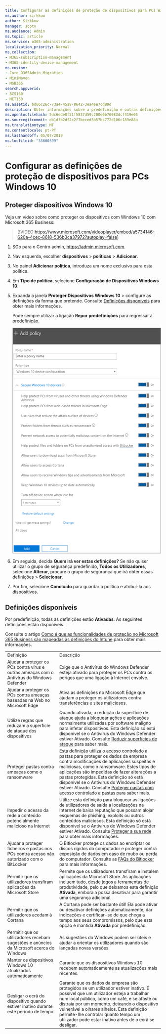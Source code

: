```yaml
---
title: Configurar as definições de proteção de dispositivos para PCs Windows 10
ms.author: sirkkuw
author: Sirkkuw
manager: scotv
ms.audience: Admin
ms.topic: article
ms.service: o365-administration
localization_priority: Normal
ms.collection:
- M365-subscription-management
- M365-identity-device-management
ms.custom:
- Core_O365Admin_Migration
- MiniMaven
- MSB365
search.appverid:
- BCS160
- MET150
ms.assetid: bd66c26c-73a4-45a8-8642-3ea4ee7cd89d
description: Obter informações sobre a predefinição e outras definições disponíveis no Microsoft Business de 365 para proteger o Windows 10 dispositivos.
ms.openlocfilehash: 5dc6ede8f31f5837d59c200e0b76083dcf419e05
ms.sourcegitcommit: db1dfb2df2c2f7beced3b57bc772d106c189e88a
ms.translationtype: MT
ms.contentlocale: pt-PT
ms.lasthandoff: 05/07/2019
ms.locfileid: "33660399"
---
```

# <a name="set-device-protection-settings-for-windows-10-pcs"></a>Configurar as definições de proteção de dispositivos para PCs Windows 10

## <a name="secure-windows-10-devices"></a>Proteger dispositivos Windows 10

Veja um vídeo sobre como proteger os dispositivos com Windows 10 com Microsoft 365 Business:
  
> [!VIDEO https://www.microsoft.com/videoplayer/embed/a5734146-620a-4cec-8618-536b3ca37972?autoplay=false]
  
1. SGo para o Centro admin, <a href="https://go.microsoft.com/fwlink/p/?linkid=837890" target="_blank">https://admin.microsoft.com</a>. 
    
2. Nav esquerda, escolher **dispositivos** \> **políticas** \> **Adicionar**.
  
3. No painel **Adicionar política**, introduza um nome exclusivo para esta política. 
    
4. Em **Tipo de política**, selecione **Configuração de Dispositivos Windows 10**.
    
5. Expanda a janela **Proteger Dispositivos Windows 10** \> configure as definições da forma que pretende. Consulte [Definições disponíveis](#available-settings) para obter mais informações. 
    
    Pode sempre utilizar a ligação **Repor predefinições** para regressar à predefinição. 
    
    ![Add policy pane with Windows 10 Device configuration selected](media/fa9e2dc2-7eae-4c96-af34-765a1f641ecf.png)
  
6. Em seguida, decida **Quem irá ver estas definições?** Se não quiser utilizar o grupo de segurança predefinido, **Todos os Utilizadores**, selecione **Alterar**, procure o grupo de segurança que irá obter essas definições \> **Selecionar**.
    
7. Por fim, selecione **Concluído** para guardar a política e atribuí-la aos dispositivos. 
    
## <a name="available-settings"></a>Definições disponíveis

Por predefinição, todas as definições estão **Ativadas**. As seguintes definições estão disponíveis.
  
Consulte o artigo [Como é que as funcionalidades de proteção no Microsoft 365 Business são mapeadas às definições do Intune](map-protection-features-to-intune-settings.md) para obter mais informações. 
  
|||
|:-----|:-----|
|Definição  <br/> |Descrição  <br/> |
|Ajudar a proteger os PCs contra vírus e outras ameaças com o Antivírus do Windows Defender  <br/> |Exige que o Antivírus do Windows Defender esteja ativado para proteger os PCs contra os perigos que uma ligação à Internet envolve.  <br/> |
|Ajudar a proteger os PCs contra ameaças baseadas na Web no Microsoft Edge  <br/> |Ativa as definições no Microsoft Edge que ajudam a proteger os utilizadores contra transferências e sites maliciosos.  <br/> |
|Utilize regras que reduzam a superfície de ataque dos dispositivos  <br/> |Quando ativada, a redução da superfície de ataque ajuda a bloquear ações e aplicações normalmente utilizadas por software maligno para infetar dispositivos. Esta definição só está disponível se o Antivírus do Windows Defender estiver Ativado. Consulte [Reduzir superfícies de ataque](https://go.microsoft.com/fwlink/?linkid=870417) para saber mais.  <br/> |
|Proteger pastas contra ameaças como o ransomware  <br/> |Esta definição utiliza o acesso controlado a pastas para proteger os dados da empresa contra modificações de aplicações suspeitas e maliciosas, como o ransomware. Estes tipos de aplicações são impedidas de fazer alterações a pastas protegidas. Esta definição só está disponível se o Antivírus do Windows Defender estiver Ativado. Consulte [Proteger pastas com acesso controlado a pastas](https://go.microsoft.com/fwlink/?linkid=870418) para saber mais.  <br/> |
|Impedir o acesso da rede a conteúdo potencialmente malicioso na Internet  <br/> |Utilize esta definição para bloquear as ligações de utilizadores de saída a localizações na Internet de baixa reputação que possam alojar esquemas de phishing, exploits ou outros conteúdos maliciosos. Esta definição só está disponível se o Antivírus do Windows Defender estiver Ativado. Consulte [Proteger a sua rede](https://go.microsoft.com/fwlink/?linkid=870419) para obter mais informações.  <br/> |
|Ajudar a proteger ficheiros e pastas nos PCs contra acesso não autorizado com o BitLocker  <br/> |O Bitlocker protege os dados ao encriptar os discos rígidos do computador e proteger contra exposição de dados em caso de roubo ou perda do computador. Consulte as [FAQs do Bitlocker](https://go.microsoft.com/fwlink/?linkid=871000) para mais informações.  <br/> |
|Permitir que os utilizadores transfiram aplicações da Microsoft Store  <br/> |Permite que os utilizadores transfiram e instalem aplicações da Microsoft Store. As aplicações incluem tudo, desde jogos a ferramentas de produtividade, pelo que deixamos esta definição **Ativada**, embora a possa desativar para garantir uma segurança adicional.  <br/> |
|Permitir que os utilizadores acedam à Cortana  <br/> |A Cortana pode ser bastante útil! Ela pode ativar ou desativar definições automaticamente, dar indicações e certificar-se de que chega a tempo aos seus compromissos, pelo que esta opção é mantida **Ativada** por predefinição.  <br/> |
|Permitir que os utilizadores recebam sugestões e anúncios da Microsoft acerca do Windows  <br/> |As sugestões do Windows podem ser úteis e ajudar a orientar os utilizadores quando são lançadas novas versões.  <br/> |
|Manter os dispositivos Windows 10 atualizados automaticamente  <br/> |Garante que os dispositivos Windows 10 recebem automaticamente as atualizações mais recentes.  <br/> |
|Desligar o ecrã do dispositivo quando estiver inativo durante este período de tempo  <br/> |Garante que os dados da empresa são protegidos se um utilizador estiver inativo. É possível que um utilizador esteja a trabalhar num local público, como um café, e se afaste ou distraia por um momento, deixando o dispositivo vulnerável a olhares alheios. Esta definição permite-lhe controlar quanto tempo um utilizador pode estar inativo antes de o ecrã se desligar.  <br/> |
   
  


